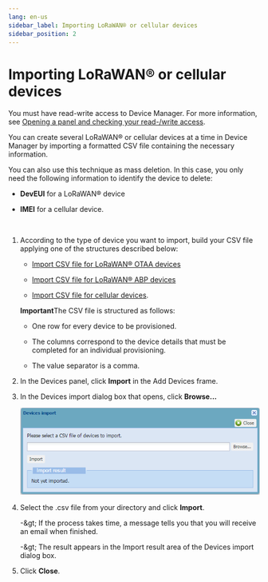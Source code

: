 ```yaml
---
lang: en-us
sidebar_label: Importing LoRaWAN® or cellular devices
sidebar_position: 2
---
```


# Importing LoRaWAN® or cellular devices

You must have read-write access to Device Manager. For more
information, see [Opening a panel and checking your read-/write access](../use-interface.md#opening-a-panel-and-checking-your-read-write-access).

You can create several LoRaWAN® or cellular devices at a time in Device
Manager by importing a formatted CSV file containing the necessary
information.

You can also use this technique as mass deletion. In this case, you only
need the following information to identify the device to delete:

- **DevEUI** for a LoRaWAN® device

- **IMEI** for a cellular device.

&nbsp;

1.  According to the type of device you want to import, build your CSV
    file applying one of the structures described below:

    - [Import CSV file for LoRaWAN® OTAA       devices](../reference-information.md#import-csv-file-for-lorawan-otaa-devices)

    - [Import CSV file for LoRaWAN® ABP       devices](../reference-information.md#import-csv-file-for-lorawan-abp-devices)

    - [Import CSV file for cellular       devices](../reference-information.md#import-csv-file-for-cellular-devices).

    **Important**The CSV file is structured as follows:

    - One row for every device to be provisioned.

    - The columns correspond to the device details that must be
      completed for an individual provisioning.

    - The value separator is a comma.

2.  In the Devices panel, click **Import** in the Add Devices frame.

3.  In the Devices import dialog box that opens, click **Browse...**

    ![](./_images/importing-lorawan-or-cellular.png)

4.  Select the .csv file from your directory and click **Import**.

    -\&gt; If the process takes time, a message tells you that you will
    receive an email when finished.

    -\&gt; The result appears in the Import result area of the Devices
    import dialog box.

5.  Click **Close**.
